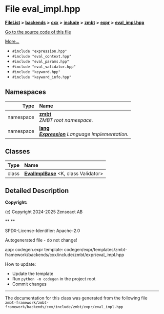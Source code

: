 

# File eval\_impl.hpp



[**FileList**](files.md) **>** [**backends**](dir_e0e3bad64fbfd08934d555b945409197.md) **>** [**cxx**](dir_2a0640ff8f8d193383b3226ce9e70e40.md) **>** [**include**](dir_33cabc3ab2bb40d6ea24a24cae2f30b8.md) **>** [**zmbt**](dir_2115e3e51895e4107b806d6d2319263e.md) **>** [**expr**](dir_5ca6873c4d246ae1a35f5fe5ff3edd5d.md) **>** [**eval\_impl.hpp**](eval__impl_8hpp.md)

[Go to the source code of this file](eval__impl_8hpp_source.md)

[More...](#detailed-description)

* `#include "expression.hpp"`
* `#include "eval_context.hpp"`
* `#include "eval_params.hpp"`
* `#include "eval_validator.hpp"`
* `#include "keyword.hpp"`
* `#include "keyword_info.hpp"`













## Namespaces

| Type | Name |
| ---: | :--- |
| namespace | [**zmbt**](namespacezmbt.md) <br>_ZMBT root namespace._  |
| namespace | [**lang**](namespacezmbt_1_1lang.md) <br>[_**Expression**_](classzmbt_1_1lang_1_1Expression.md) _Language implementation._ |


## Classes

| Type | Name |
| ---: | :--- |
| class | [**EvalImplBase**](classzmbt_1_1lang_1_1EvalImplBase.md) &lt;K, class Validator&gt;<br> |


















































## Detailed Description




**Copyright:**

(c) Copyright 2024-2025 Zenseact AB 




**
**

SPDX-License-Identifier: Apache-2.0


Autogenerated file - do not change!


app: codegen.expr template: codegen/expr/templates/zmbt-framework/backends/cxx/include/zmbt/expr/eval\_impl.hpp


How to update:
* Update the template
* Run `python -m codegen` in the project root
* Commit changes 




    

------------------------------
The documentation for this class was generated from the following file `zmbt-framework/zmbt-framework/backends/cxx/include/zmbt/expr/eval_impl.hpp`

